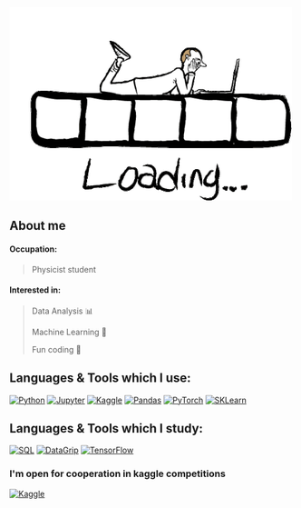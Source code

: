 
[![Header](https://github.com/CrubBucket/CrubBucket/blob/main/assets/downsign-loading.gif)](https://github.com/CrubBucket)

## About me
#### Occupation: 
>Physicist student

#### Interested in:
> Data Analysis 📊
>
> Machine Learning 🤖
> 
> Fun coding 🤡

## Languages & Tools which I use:

[![Python](https://img.shields.io/badge/Python-45290c?style=for-the-badge&logo=python&logoColor=dabdab)](https://www.python.org)
[![Jupyter](https://img.shields.io/badge/Jupyter-45290c?style=for-the-badge&logo=jupyter&logoColor=dabdab)](https://jupyter.org/)
[![Kaggle](https://img.shields.io/badge/Kaggle-45290c?style=for-the-badge&logo=kaggle&logoColor=dabdab)](https://www.kaggle.com/)
[![Pandas](https://img.shields.io/badge/Pandas-45290c?style=for-the-badge&logo=pandas&logoColor=dabdab)](https://pandas.pydata.org)
[![PyTorch](https://img.shields.io/badge/PyTorch-45290c?style=for-the-badge&logo=pytorch&logoColor=dabdab)](https://pytorch.org)
[![SKLearn](https://img.shields.io/badge/SciKit&#8210;Learn-45290c?style=for-the-badge&logo=scikitlearn&logoColor=dabdab)](https://scikit-learn.org/stable/index.html)

## Languages & Tools which I study:

[![SQL](https://img.shields.io/badge/SQL-594442?style=for-the-badge&logo=Postgresql&logoColor=b5aaa7)](https://www.postgresql.org/)
[![DataGrip](https://img.shields.io/badge/DataGrip-594442?style=for-the-badge&logo=DataGrip&logoColor=b5aaa7)](https://www.postgresql.org/)
[![TensorFlow](https://img.shields.io/badge/TensorFlow-594442?style=for-the-badge&logo=TensorFlow&logoColor=b5aaa7)](https://www.postgresql.org/)

### I'm open for cooperation in kaggle competitions
[![Kaggle](https://img.shields.io/badge/Kaggle-1e90ff?style=for-the-badge&logo=kaggle&logoColor=fffafa)](https://www.kaggle.com/crubbucket)